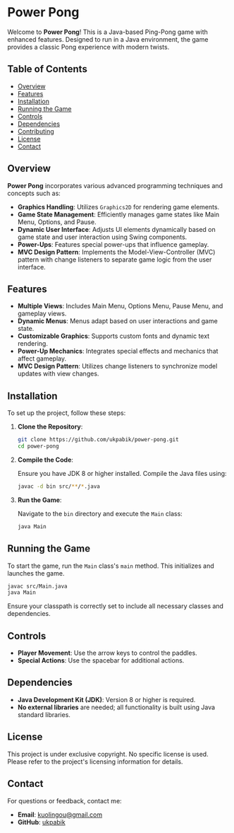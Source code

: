# Power Pong

Welcome to **Power Pong**! This is a Java-based Ping-Pong game with enhanced features. Designed to run in a Java environment, the game provides a classic Pong experience with modern twists.

## Table of Contents

- [Overview](#overview)
- [Features](#features)
- [Installation](#installation)
- [Running the Game](#running-the-game)
- [Controls](#controls)
- [Dependencies](#dependencies)
- [Contributing](#contributing)
- [License](#license)
- [Contact](#contact)

## Overview

**Power Pong** incorporates various advanced programming techniques and concepts such as:

- **Graphics Handling**: Utilizes `Graphics2D` for rendering game elements.
- **Game State Management**: Efficiently manages game states like Main Menu, Options, and Pause.
- **Dynamic User Interface**: Adjusts UI elements dynamically based on game state and user interaction using Swing components.
- **Power-Ups**: Features special power-ups that influence gameplay.
- **MVC Design Pattern**: Implements the Model-View-Controller (MVC) pattern with change listeners to separate game logic from the user interface.

## Features

- **Multiple Views**: Includes Main Menu, Options Menu, Pause Menu, and gameplay views.
- **Dynamic Menus**: Menus adapt based on user interactions and game state.
- **Customizable Graphics**: Supports custom fonts and dynamic text rendering.
- **Power-Up Mechanics**: Integrates special effects and mechanics that affect gameplay.
- **MVC Design Pattern**: Utilizes change listeners to synchronize model updates with view changes.

## Installation

To set up the project, follow these steps:

1. **Clone the Repository**:

    ```sh
    git clone https://github.com/ukpabik/power-pong.git
    cd power-pong
    ```

2. **Compile the Code**:

    Ensure you have JDK 8 or higher installed. Compile the Java files using:

    ```sh
    javac -d bin src/**/*.java
    ```

3. **Run the Game**:

    Navigate to the `bin` directory and execute the `Main` class:

    ```sh
    java Main
    ```

## Running the Game

To start the game, run the `Main` class's `main` method. This initializes and launches the game.

```sh
javac src/Main.java
java Main
```
Ensure your classpath is correctly set to include all necessary classes and dependencies.

## Controls

- **Player Movement**: Use the arrow keys to control the paddles.
- **Special Actions**: Use the spacebar for additional actions.

## Dependencies

- **Java Development Kit (JDK)**: Version 8 or higher is required.
- **No external libraries** are needed; all functionality is built using Java standard libraries.

## License

This project is under exclusive copyright. No specific license is used. Please refer to the project's licensing information for details.

## Contact

For questions or feedback, contact me:

- **Email**: kuolingou@gmail.com
- **GitHub**: [ukpabik](https://github.com/ukpabik)
